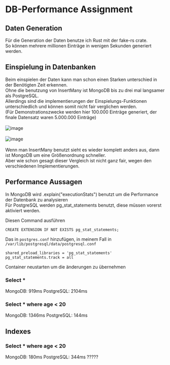 # DB-Performance Assignment
## Daten Generation
Für die Generation der Daten benutze ich Rust mit der fake-rs crate. \
So können mehrere millionen Einträge in wenigen Sekunden generiert werden.

## Einspielung in Datenbanken
Beim einspielen der Daten kann man schon einen Starken unterschied in der Benötigten Zeit erkennen. \
Ohne die benutzung von InsertMany ist MongoDB bis zu drei mal langsamer als PostgreSQL. \
Allerdings sind die implementierungen der Einspielungs-Funktionen unterschiedlich und können somit nicht fair verglichen werden. \
(Für Demonstrationszwecke werden hier 100.000 Einträge generiert, der finale Datensatz waren 5.000.000 Einträge) \
\
![image](https://github.com/Toll25/db_performance_assignment/assets/116108222/134390d9-5084-4ea1-9e9c-ab43800183fa)
\
\
![image](https://github.com/Toll25/db_performance_assignment/assets/116108222/487e96cf-e6e4-4483-b44e-4d79833ea869)
\
\
Wenn man InsertMany benutzt sieht es wieder komplett anders aus, dann ist MongoDB um eine Größenordnung schneller. \
Aber wie schon gesagt dieser Vergleich ist nicht ganz fair, wegen den verschiedenen Implementierungen. 

## Performance Aussagen
In MongoDB wird .explain("executionStats") benutzt um die Performance der Datenbank zu analysieren \
Für PostgreSQL werden pg_stat_statements benutzt, diese müssen vorerst aktiviert werden.

Diesen Command ausführen
```
CREATE EXTENSION IF NOT EXISTS pg_stat_statements;
```
Das in `postgres.conf` hinzufügen, in meinem Fall in `/var/lib/postgresql/data/postgresql.conf`
```
shared_preload_libraries = 'pg_stat_statements'
pg_stat_statements.track = all
```
Container neustarten um die änderungen zu übernehmen

### Select *
MongoDB: 919ms
PostgreSQL: 2104ms

### Select * where age < 20
MongoDB: 1346ms
PostgreSQL: 144ms   

## Indexes

### Select * where age < 20
MongoDB: 180ms
PostgreSQL: 344ms ?????  

